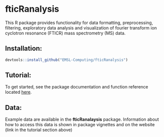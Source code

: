 # fticRanalysis

This R package provides functionality for data formatting, preprocessing, filtering, exploratory data analysis and visualization of fourier transform ion cyclotron resonance (FTICR) mass spectrometry (MS) data. 

## Installation:

```r
devtools::install_github("EMSL-Computing/fticRanalysis")
```

## Tutorial:

To get started, see the package documentation and function reference located [here](http://EMSL-Computing.github.io/fticRanalysis).

## Data:

Example data are available in the __fticRanalaysis__ package. Information about how to access this data is shown in package vignettes and on the website (link in the tutorial section above)
 
